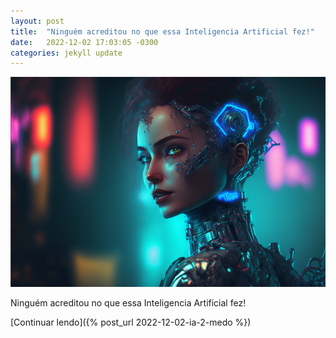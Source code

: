 ```yaml
---
layout: post
title:  "Ninguém acreditou no que essa Inteligencia Artificial fez!"
date:   2022-12-02 17:03:05 -0300
categories: jekyll update
---
```


![Inteligencia Artificial](/assets/thumbs/post-0001-ai.png)

Ninguém acreditou no que essa Inteligencia Artificial fez!

[Continuar lendo]({% post_url 2022-12-02-ia-2-medo %})